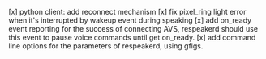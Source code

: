 [x] python client: add reconnect mechanism
[x] fix pixel_ring light error when it's interrupted by wakeup event during speaking
[x] add  on_ready event reporting for the success of connecting AVS, respeakerd should use this event to pause voice commands until get on_ready.
[x] add command line options for the parameters of respeakerd, using gflgs.